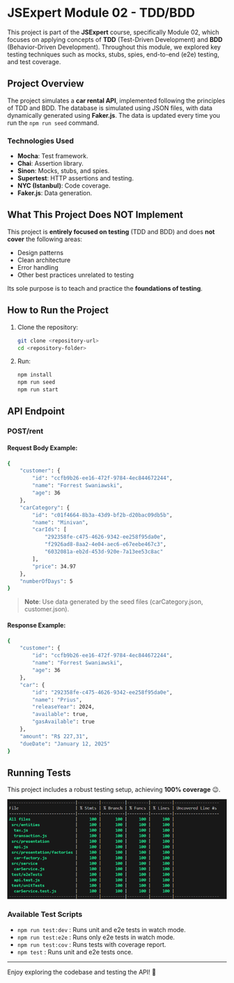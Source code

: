 # JSExpert Module 02 - TDD/BDD

This project is part of the **JSExpert** course, specifically Module 02, which focuses on applying concepts of **TDD** (Test-Driven Development) and **BDD** (Behavior-Driven Development). Throughout this module, we explored key testing techniques such as mocks, stubs, spies, end-to-end (e2e) testing, and test coverage.

## Project Overview

The project simulates a **car rental API**, implemented following the principles of TDD and BDD. The database is simulated using JSON files, with data dynamically generated using **Faker.js**. The data is updated every time you run the `npm run seed` command.

### Technologies Used
- **Mocha**: Test framework.
- **Chai**: Assertion library.
- **Sinon**: Mocks, stubs, and spies.
- **Supertest**: HTTP assertions and testing.
- **NYC (Istanbul)**: Code coverage.
- **Faker.js**: Data generation.

## What This Project Does NOT Implement

This project is **entirely focused on testing** (TDD and BDD) and does **not cover** the following areas:  
- Design patterns  
- Clean architecture  
- Error handling  
- Other best practices unrelated to testing  

Its sole purpose is to teach and practice the **foundations of testing**.

## How to Run the Project

1. Clone the repository:
   ```bash
   git clone <repository-url>
   cd <repository-folder>
   ```
2. Run:
    ```bash
    npm install
    npm run seed
    npm run start
    ```

## API Endpoint
### POST/rent
#### Request Body Example:
```bash
{
    "customer": {
        "id": "ccfb9b26-ee16-472f-9784-4ec844672244",
        "name": "Forrest Swaniawski",
        "age": 36
    },
    "carCategory": {
        "id": "c01f4664-8b3a-43d9-bf2b-d20bac09db5b",
        "name": "Minivan",
        "carIds": [
            "292358fe-c475-4626-9342-ee258f95da0e",
            "f2926ad8-8aa2-4e04-aec6-e67eebe467c3",
            "6032081a-eb2d-453d-920e-7a13ee53c8ac"
        ],
        "price": 34.97
    },
    "numberOfDays": 5
}
```
> **Note**: Use data generated by the seed files (carCategory.json, customer.json).

#### Response Example:
```bash
{
    "customer": {
        "id": "ccfb9b26-ee16-472f-9784-4ec844672244",
        "name": "Forrest Swaniawski",
        "age": 36
    },
    "car": {
        "id": "292358fe-c475-4626-9342-ee258f95da0e",
        "name": "Prius",
        "releaseYear": 2024,
        "available": true,
        "gasAvailable": true
    },
    "amount": "R$ 227,31",
    "dueDate": "January 12, 2025"
}
```

## Running Tests
This project includes a robust testing setup, achieving __100% coverage__ 😉.

![coverage](assets/coverage.png)

### Available Test Scripts
- `npm run test:dev` : Runs unit and e2e tests in watch mode.
- `npm run test:e2e` : Runs only e2e tests in watch mode.
- `npm run test:cov` : Runs tests with coverage report.
- `npm test` : Runs unit and e2e tests once.

---

Enjoy exploring the codebase and testing the API! 🚀